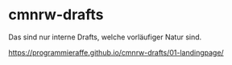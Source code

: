 # cmnrw-drafts

Das sind nur interne Drafts, welche vorläufiger Natur sind.

https://programmieraffe.github.io/cmnrw-drafts/01-landingpage/

